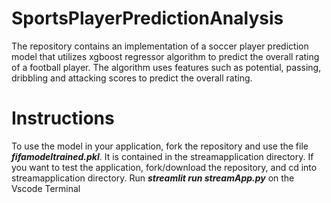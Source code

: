 # SportsPlayerPredictionAnalysis

The repository contains an implementation of a soccer player prediction model that utilizes xgboost regressor algorithm to predict the overall rating of a football player.
The algorithm uses features such as  potential, passing, dribbling and attacking scores to predict the overall rating. 

# Instructions
To use the model in your application, fork the repository and use the file ***fifamodeltrained.pkl***. It is contained in the streamapplication directory.
If you want to test the application, fork/download the repository, and cd into streamapplication directory. 
Run ***streamlit run streamApp.py*** on the Vscode Terminal
